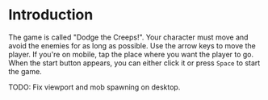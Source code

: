 # Introduction
The game is called "Dodge the Creeps!". Your character must move and avoid the
enemies for as long as possible. Use the arrow keys to move the player. If
you're on mobile, tap the place where you want the player to go. When the start
button appears, you can either click it or press `Space` to start the game.

TODO: Fix viewport and mob spawning on desktop.
